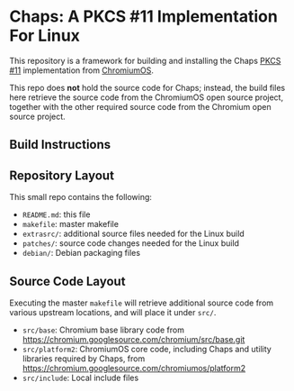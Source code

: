 Chaps: A PKCS #11 Implementation For Linux
==========================================

This repository is a framework for building and installing the Chaps
[PKCS #11](http://www.emc.com/emc-plus/rsa-labs/standards-initiatives/pkcs-11-cryptographic-token-interface-standard.htm)
implementation from
[ChromiumOS](http://www.chromium.org/developers/design-documents/chaps-technical-design).

This repo does **not** hold the source code for Chaps; instead, the build files here retrieve the
source code from the ChromiumOS open source project, together with the other required
source code from the Chromium open source project.


Build Instructions
------------------



Repository Layout
-----------------

This small repo contains the following:

 - `README.md`: this file
 - `makefile`: master makefile
 - `extrasrc/`: additional source files needed for the Linux build
 - `patches/`: source code changes needed for the Linux build
 - `debian/`: Debian packaging files


Source Code Layout
------------------

Executing the master `makefile` will retrieve additional source code from various upstream locations, and will place it
under `src/`.

 - `src/base`: Chromium base library code from https://chromium.googlesource.com/chromium/src/base.git
 - `src/platform2`: ChromiumOS core code, including Chaps and utility libraries required by Chaps, from
   https://chromium.googlesource.com/chromiumos/platform2
 - `src/include`: Local include files
